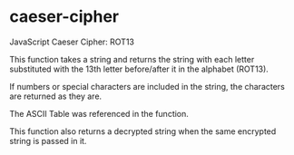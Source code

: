 # caeser-cipher
JavaScript Caeser Cipher: ROT13 

This function takes a string and returns the string with each letter substituted with the 13th letter before/after it in the alphabet (ROT13). 

If numbers or special characters are included in the string, the characters are returned as they are.

The ASCII Table was referenced in the function.

This function also returns a decrypted string when the same encrypted string is passed in it.

